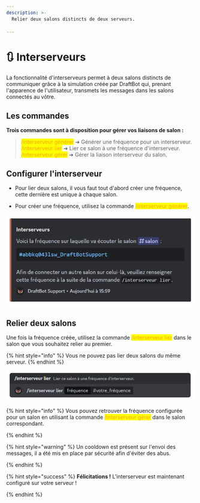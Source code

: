 ```yaml
---
description: >-
  Relier deux salons distincts de deux serveurs.

---
```


# 🔃 Interserveurs

La fonctionnalité d'interserveurs permet à deux salons distincts de communiquer grâce à la simulation créée par DraftBot qui, prenant l'apparence de l'utilisateur, transmets les messages dans les salons connectés au vôtre.

## Les commandes
**Trois commandes sont à disposition pour gérer vos liaisons de salon :**


> <mark style="color:orange;">/interserveur générer</mark> ➜ Générer une fréquence pour un interserveur.\
<mark style="color:orange;">/interserveur lier</mark> ➜ Lier ce salon à une fréquence d'interserveur.\
<mark style="color:orange;">/interserveur gérer</mark> ➜ Gérer la liaison interserveur du salon.



## Configurer l'interserveur
- Pour lier deux salons, il vous faut tout d'abord créer une fréquence, cette dernière est unique à chaque salon.

- Pour créer une fréquence, utilisez la commande <mark style="color:orange;">/interserveur générer</mark>.


![Réponse de DraftBot lors de l'exécution de la commande](../.gitbook/assets/interservers/interserver_generate.png)


## Relier deux salons
Une fois la fréquence créée, utilisez la commande <mark style="color:orange;">/interserveur lier</mark> dans le salon que vous souhaitez relier au premier.

{% hint style="info" %}
Vous ne pouvez pas lier deux salons du même serveur.
{% endhint %}


![Exemple de la commande à effectuer lors de la liaison des deux salons](../.gitbook/assets/interservers/interserver_link.png)

{% hint style="info" %}
Vous pouvez retrouver la fréquence configurée pour un salon en utilisant la commande <mark style="color:orange;">/interserveur gérer</mark> dans le salon correspondant.

{% endhint %}

{% hint style="warning" %}
Un cooldown est présent sur l'envoi des messages, il a été mis en place par sécurité afin d'éviter des abus.

{% endhint %}

{% hint style="success" %}
**Félicitations !** L'interserveur est maintenant configuré sur votre serveur !

{% endhint %}
